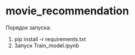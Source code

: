 # movie_recommendation

Порядок запуска:
1) pip install -r requirements.txt
2) Запуск Train_model.ipynb

